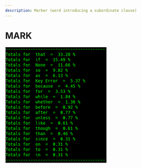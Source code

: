```yaml
---
description: Marker (word introducing a subordinate clause)
---
```


# MARK

![Google Congressional Hearing MARK sorted by percent \(top 20\)](../../.gitbook/assets/2019-01-04-155457_325x373_scrot.png)

